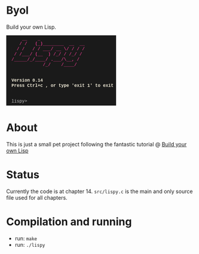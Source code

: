 Byol
====
Build your own Lisp.

![Screenshot](screenshot/lispy-0.14.png)

About
=====
This is just a small pet project following the fantastic tutorial @ [Build your own Lisp](http://www.buildyourownlisp.com)

Status
======
Currently the code is at chapter 14. `src/lispy.c` is the main and only source file used for all chapters.

Compilation and running
=======================
* run: `make`
* run: `./lispy`
